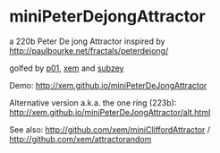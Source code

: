 miniPeterDejongAttractor
===

a 220b Peter De jong Attractor inspired by http://paulbourke.net/fractals/peterdejong/

golfed by [p01](https://twitter.com/p01), [xem](https://twitter.com/maximeeuziere) and [subzey](https://twitter.com/subzey)

Demo: http://xem.github.io/miniPeterDeJongAttractor

Alternative version a.k.a. the one ring (223b): http://xem.github.io/miniPeterDeJongAttractor/alt.html

See also: http://github.com/xem/miniCliffordAttractor / http://github.com/xem/attractorandom